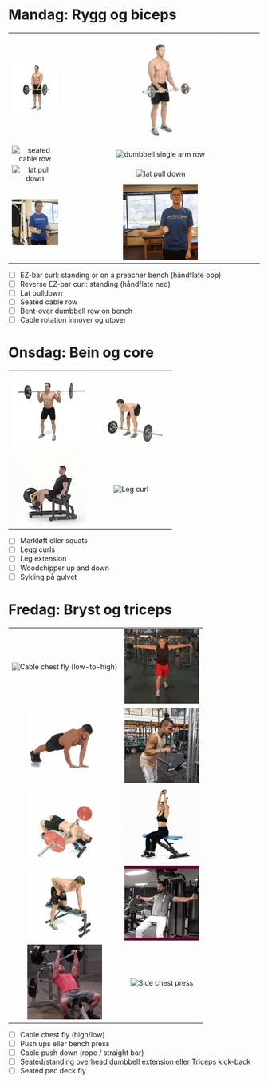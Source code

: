 # Mandag: Rygg og biceps

|||  
|:-:|:-:|  
|![EZ-bar curl](./media/bilder/biceps/ez-bar-curl.gif) | ![reverse EZ-bar curl](./media/bilder/biceps/reverse-ez-bar-curl.gif)|
|![seated cable row](./media/bilder/rygg/seated-cable-row.gif)|![dumbbell single arm row](./media/bilder/rygg/dumbbell-single-arm-row.gif)|
|![lat pull down](./media/bilder/rygg/lat-pull-down-1.gif)|![lat pull down](./media/bilder/rygg/lat-pull-down-2.gif)|
|![external cable shoulder rotation](./media/bilder/biceps/external-shoulder-rotation-cable.gif) | ![internal cable shoulder rotation](./media/bilder/biceps/internal-shoulder-rotation-cable.gif)|  

- [ ] EZ-bar curl: standing or on a preacher bench (håndflate opp)  
- [ ] Reverse EZ-bar curl: standing (håndflate ned)  
- [ ] Lat pulldown  
- [ ] Seated cable row  
- [ ] Bent-over dumbbell row on bench  
- [ ] Cable rotation innover og utover  

# Onsdag: Bein og core

|||
|:-:|:-:|
|![Squat](./media/bilder/bein/squat.gif) | ![Deadlift](./media/bilder/rygg/deadlift-straight.gif)|
|![Leg extension](./media/bilder/bein/leg-extension.gif) | ![Leg curl](./media/bilder/bein/leg-curl-lying.gif)|

- [ ] Markløft eller squats
- [ ] Legg curls
- [ ] Leg extension
- [ ] Woodchipper up and down 
- [ ] Sykling på gulvet

# Fredag: Bryst og triceps

|||  
|:-:|:-:|  
|![Cable chest fly (low-to-high)](./media/bilder/bryst/cable-chest-fly-low-1.gif) | ![Cable chest fly (high-to-low)](./media/bilder/bryst/cable-chest-fly-high-1.gif)|  
|![Push-up](./media/bilder/bryst/pushup-close-grip.gif) | ![Cable push down](./media/bilder/triceps/cable-push-down-2.gif)|  
|![Decline bench press](./media/bilder/bryst/decline-bench-press.gif) | ![Dumbbell overhead extension](./media/bilder/triceps/dumbbell-overhead-extension-3.gif)|  
|![Triceps kick back](./media/bilder/triceps/triceps-kick-back.gif) | ![Pec deck fly](./media/bilder/bryst/pec-deck.gif)|  
|![Chest press](./media/bilder/bryst/bench-press-1.gif) | ![Side chest press](./media/bilder/bryst/side-chest-press.gif)|  

- [ ] Cable chest fly (high/low)  
- [ ] Push ups eller bench press  
- [ ] Cable push down (rope / straight bar)
- [ ] Seated/standing overhead dumbbell extension eller Triceps kick-back  
- [ ] Seated pec deck fly
